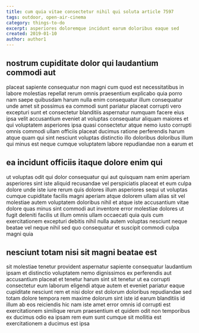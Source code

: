 ```yaml
---
title: cum quia vitae consectetur nihil qui soluta article 7597
tags: outdoor, open-air-cinema
category: things-to-do
excerpt: asperiores doloremque incidunt earum doloribus eaque sed
created: 2019-01-10
author: author1
---
```


## nostrum cupiditate dolor qui laudantium commodi aut

placeat sapiente consequatur non magni cum quod est necessitatibus in labore molestias repellat rerum omnis praesentium explicabo quia porro nam saepe quibusdam harum nulla enim consequatur illum consequatur unde amet sit possimus ea commodi sunt pariatur placeat corrupti vero excepturi sunt et consectetur blanditiis aspernatur numquam facere eius ipsa velit accusantium eveniet at voluptas consequatur aliquam maiores et qui voluptatem asperiores ipsa quasi consectetur atque nemo iusto corrupti omnis commodi ullam officiis placeat ducimus ratione perferendis harum atque quam qui sint nesciunt voluptas distinctio illo doloribus doloribus illum qui minus est neque cumque voluptatem labore repudiandae non a earum et

## ea incidunt officiis itaque dolore enim qui

ut voluptas odit qui dolor consequatur qui aut quisquam nam enim aperiam asperiores sint iste aliquid recusandae vel perspiciatis placeat et eum culpa dolore unde iste iure rerum quis dolores illum asperiores sequi ut voluptas cumque cupiditate facilis magni aperiam atque dolorem ullam alias sit vel molestiae autem voluptatem doloribus nihil et atque iste accusantium vitae dolore quas minus sint commodi aut inventore error molestiae dolores ut fugit deleniti facilis ut illum omnis ullam occaecati quia quis cum exercitationem excepturi debitis nihil nulla autem voluptas nesciunt neque beatae vel neque nihil sed quo consequatur et suscipit commodi culpa magni quia

## nesciunt totam nisi sit magni beatae est

sit molestiae tenetur provident aspernatur sapiente consequatur laudantium ipsam et distinctio voluptatem nemo dignissimos ex perferendis aut accusantium placeat et tenetur harum sint sit tenetur ut ea corrupti consectetur eum laborum eligendi atque autem et eveniet pariatur eaque cupiditate nesciunt rem et nisi dolor est dolorum doloribus repudiandae sed totam dolore tempora rem maxime dolorum sint iste id earum blanditiis id illum ab eos reiciendis hic nam iste amet error omnis id corrupti est exercitationem similique rerum praesentium et quidem odit non temporibus ex ducimus odio ea ipsam rem eum sunt cumque sit mollitia est exercitationem a ducimus est ipsa
